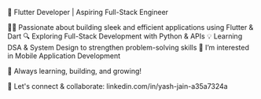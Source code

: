 🚀 Flutter Developer | Aspiring Full-Stack Engineer 

👨‍💻 Passionate about building sleek and efficient applications using Flutter & Dart
🔍 Exploring Full-Stack Development with Python & APIs
💡 Learning DSA & System Design to strengthen problem-solving skills
👀 I’m interested in Mobile Application Development

🌱 Always learning, building, and growing!

💬 Let's connect & collaborate: linkedin.com/in/yash-jain-a35a7324a
